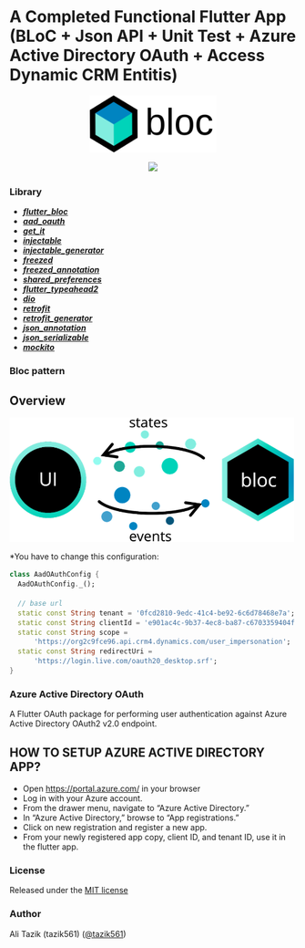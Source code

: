 # A Completed Functional Flutter App (BLoC + Json API + Unit Test + Azure Active Directory OAuth + Access Dynamic CRM Entitis)

<p align="center">
<img src="https://raw.githubusercontent.com/felangel/bloc/master/docs/assets/bloc_logo_full.png" height="100" alt="Bloc" />
</p>


<p align="center">
  <img src="https://github.com/tazik561/flutter_dynamic_crm/blob/master/.idea/project.gif">
</p>


### Library 
* [*__flutter_bloc__*](https://pub.dev/packages/flutter_bloc)
* [*__aad_oauth__*](https://pub.dev/packages/aad_oauth)
* [*__get_it__*](https://pub.dev/packages/get_it)
* [*__injectable__*](https://pub.dev/packages/injectable)
* [*__injectable_generator__*](https://pub.dev/packages/injectable_generator)
* [*__freezed__*](https://pub.dev/packages/freezed)
* [*__freezed_annotation__*](https://pub.dev/packages/freezed_annotation)
* [*__shared_preferences__*](https://pub.dartlang.org/packages/shared_preferences)
* [*__flutter_typeahead2__*](https://pub.dev/packages/flutter_typeahead2)
* [*__dio__*](https://pub.dev/packages/dio)
* [*__retrofit__*](https://pub.dev/packages/retrofit)
* [*__retrofit_generator__*](https://pub.dev/packages/retrofit_generator)
* [*__json_annotation__*](https://pub.dev/packages/json_annotation)
* [*__json_serializable__*](https://pub.dev/packages/json_serializable)
* [*__mockito__*](https://pub.dev/packages/mockito)

### Bloc pattern

## Overview

<img src="https://raw.githubusercontent.com/felangel/bloc/master/docs/assets/bloc_architecture.png" width="500" alt="Bloc Architecture"></img>

*You have to change this configuration:

```dart
class AadOAuthConfig {
  AadOAuthConfig._();

  // base url
  static const String tenant = '0fcd2810-9edc-41c4-be92-6c6d78468e7a';
  static const String clientId = 'e901ac4c-9b37-4ec8-ba87-c6703359404f';
  static const String scope =
      'https://org2c9fce96.api.crm4.dynamics.com/user_impersonation';
  static const String redirectUri =
      'https://login.live.com/oauth20_desktop.srf';
}
```
### Azure Active Directory OAuth 

A Flutter OAuth package for performing user authentication against Azure Active Directory OAuth2 v2.0 endpoint. 

## HOW TO SETUP AZURE ACTIVE DIRECTORY APP?  
- Open https://portal.azure.com/ in your browser    
- Log in with your Azure account.     
- From the drawer menu, navigate to “Azure Active Directory.”     
- In “Azure Active Directory,” browse to “App registrations.”     
- Click on new registration and register a new app.     
- From your newly registered app copy, client ID, and tenant ID, use it in the flutter app.  



### License
Released under the [MIT license](https://github.com/tazik561/flutter_dynamic_crm/blob/master/LICENSE)

### Author

Ali Tazik (tazik561) ([@tazik561](https://www.linkedin.com/in/ali-tazik-28635636/))
